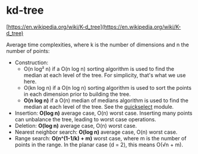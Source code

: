 # kd-tree

[https://en.wikipedia.org/wiki/K-d_tree](https://en.wikipedia.org/wiki/K-d_tree)

Average time complexities, where k is the number of dimensions and n the number of points:

* Construction:
    * O(n log² n) if a O(n log n) sorting algorithm is used to find the median at each level of the tree. For simplicity, that's what we use here.
    * O(kn log n) if a O(n log n) sorting algorithm is used to sort the points in each dimension prior to building the tree.
    * **O(n log n)** if a O(n) median of medians algorithm is used to find the median at each level of the tree. See the [quickselect](../quickselect) module.
* Insertion: **O(log n)** average case, O(n) worst case. Inserting many points can unbalance the tree, leading to worst case operations.
* Deletion: **O(log n)** average case, O(n) worst case.
* Nearest neighbor search: **O(log n)** average case, O(n) worst case.
* Range search: **O(n^(1-1/k) + m)** worst case, where m is the number of points in the range. In the planar case (d = 2), this means O(√n + m).
